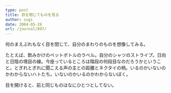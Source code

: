 ```yaml
---
type: post
title: 目を閉じてものを見る
author: sugi
date: 2004-05-28
url: /journal/897/
---
```

何のまえぶれもなく目を閉じて、自分のまわりのものを想像してみる。

たとえば、飲みかけのペットボトルのラベル。自分のシャツのストライプ。日向と日陰の境目の線。今座っているところは階段の何段目なのだろうかということ。とぎれとぎれに聞こえる声の主との距離とネクタイの柄。いるのかいないのかわからないハトたち。いないのかいるのかわからないぼく。

目を開けると、前と同じものはなにひとつとしてない。
